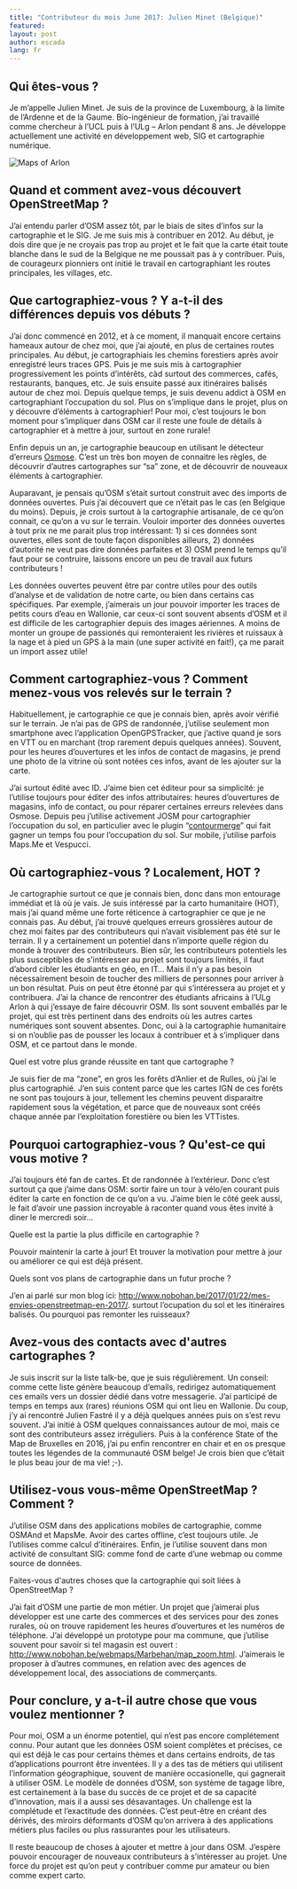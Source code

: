 ```yaml
---
title: "Contributeur du mois June 2017: Julien Minet (Belgique)"
featured: 
layout: post
author: escada
lang: fr
---
```

## Qui êtes-vous ?

Je m’appelle Julien Minet. Je suis de la province de Luxembourg, à la limite de l’Ardenne et de la Gaume. Bio-ingénieur de formation, j’ai travaillé comme chercheur à l’UCL puis à l’ULg – Arlon pendant 8 ans. Je développe actuellement une activité en développement web, SIG et cartographie numérique.

![Maps of Arlon](https://photos.smugmug.com/OSM/Screenshots/Mapper-in-the-Spotlight/Julien-Minet/i-28mFrq5/0/adcba395/O/wallpapermapsmaker_arlon.png)

## Quand et comment avez-vous découvert OpenStreetMap ?

J’ai entendu parler d’OSM assez tôt, par le biais de sites d’infos sur la cartographie et le SIG. Je me suis mis à contribuer en 2012. Au début, je dois dire que je ne croyais pas trop au projet et le fait que la carte était toute blanche dans le sud de la Belgique ne me poussait pas à y contribuer. Puis, de courageurx pionniers ont initié le travail en cartographiant les routes principales, les villages, etc.


## Que cartographiez-vous ? Y a-t-il des différences depuis vos débuts ?

J’ai donc commencé en 2012, et à ce moment, il manquait encore certains hameaux autour de chez moi, que j’ai ajouté, en plus de certaines routes principales. Au début, je cartographiais les chemins forestiers après avoir enregistré leurs traces GPS. Puis je me suis mis à cartographier progressivement les points d’intérêts, càd surtout des commerces, cafés, restaurants, banques, etc. Je suis ensuite passé aux itinéraires balisés autour de chez moi. Depuis quelque temps, je suis devenu addict à OSM en cartographiant l’occupation du sol. Plus on s’implique dans le projet, plus on y découvre d’éléments à cartographier! Pour moi, c’est toujours le bon moment pour s’impliquer dans OSM car il reste une foule de détails à cartographier et à mettre à jour, surtout en zone rurale!

Enfin depuis un an, je cartographie beaucoup en utilisant le détecteur d’erreurs [Osmose](osmose.opentreetmap.fr). C’est un très bon moyen de connaitre les règles, de découvrir d’autres cartographes sur “sa” zone, et de découvrir de nouveaux éléments à cartographier.

Auparavant, je pensais qu’OSM s’était surtout construit avec des imports de données ouvertes. Puis j’ai découvert que ce n’était pas le cas (en Belgique du moins). Depuis, je crois surtout à la cartographie artisanale, de ce qu’on connait, ce qu’on a vu sur le terrain. Vouloir importer des données ouvertes à tout prix ne me parait plus trop intéressant: 1) si ces données sont ouvertes, elles sont de toute façon disponibles ailleurs, 2) données d’autorité ne veut pas dire données parfaites et 3) OSM prend le temps qu’il faut pour se contruire, laissons encore un peu de travail aux futurs contributeurs !

Les données ouvertes peuvent être par contre utiles pour des outils d’analyse et de validation de notre carte, ou bien dans certains cas spécifiques. Par exemple, j’aimerais un jour pouvoir importer les traces de petits cours d’eau en Wallonie, car ceux-ci sont souvent absents d’OSM et il est difficile de les cartographier depuis des images aériennes. A moins de monter un groupe de passionés qui remonteraient les rivières et ruissaux à la nage et à pied un GPS à la main (une super activité en fait!), ça me parait un import assez utile!

## Comment cartographiez-vous ? Comment menez-vous vos relevés sur le terrain ?

Habituellement, je cartographie ce que je connais bien, après avoir vérifié sur le terrain. Je n’ai pas de GPS de randonnée, j’utilise seulement mon smartphone avec l’application OpenGPSTracker, que j’active quand je sors en VTT ou en marchant (trop rarement depuis quelques années). Souvent, pour les heures d’ouvertures et les infos de contact de magasins, je prend une photo de la vitrine où sont notées ces infos, avant de les ajouter sur la carte.

J’ai surtout édité avec ID. J’aime bien cet éditeur pour sa simplicité: je l’utilise toujours pour éditer des infos attributaires: heures d’ouvertures de magasins, info de contact, ou pour réparer certaines erreurs relevées dans Osmose. Depuis peu j’utilise activement JOSM pour cartographier l’occupation du sol, en particulier avec le plugin “[contourmerge](https://wiki.openstreetmap.org/wiki/JOSM/Plugins/ContourMerge)” qui fait gagner un temps fou pour l’occupation du sol. Sur mobile, j’utilise parfois Maps.Me et Vespucci.


## Où cartographiez-vous ? Localement, HOT ?

Je cartographie surtout ce que je connais bien, donc dans mon entourage immédiat et là où je vais. Je suis intéressé par la carto humanitaire (HOT), mais j’ai quand même une forte réticence à cartographier ce que je ne connais pas. Au début, j’ai trouvé quelques erreurs grossières autour de chez moi faites par des contributeurs qui n’avait visiblement pas été sur le terrain. Il y a certainement un potentiel dans n’importe quelle région du monde à trouver des contributeurs. Bien sûr, les contributeurs potentiels les plus susceptibles de s’intéresser au projet sont toujours limités, il faut d’abord cibler les étudiants en géo, en IT… Mais il n’y a pas besoin nécessairement besoin de toucher des milliers de personnes pour arriver à un bon résultat. Puis on peut être étonné par qui s’intéressera au projet et y contribuera. J’ai la chance de rencontrer des étudiants africains à l’ULg Arlon à qui j’essaye de faire découvrir OSM. Ils sont souvent emballés par le projet, qui est très pertinent dans des endroits où les autres cartes numériques sont souvent absentes. Donc, oui à la cartographie humanitaire si on n’oublie pas de pousser les locaux à contribuer et à s’impliquer dans OSM, et ce partout dans le monde.

Quel est votre plus grande réussite en tant que cartographe ?

Je suis fier de ma “zone”, en gros les forêts d’Anlier et de Rulles, où j’ai le plus cartographié. J’en suis content parce que les cartes IGN de ces forêts ne sont pas toujours à jour, tellement les chemins peuvent disparaitre rapidement sous la végétation, et parce que de nouveaux sont créés chaque année par l’exploitation forestière ou bien les VTTistes.


## Pourquoi cartographiez-vous ? Qu'est-ce qui vous motive ?


J’ai toujours été fan de cartes. Et de randonnée à l’extérieur. Donc c’est surtout ça que j’aime dans OSM: sortir faire un tour à vélo/en courant puis éditer la carte en fonction de ce qu’on a vu. J’aime bien le côté geek aussi, le fait d’avoir une passion incroyable à raconter quand vous êtes invité à diner le mercredi soir…

Quelle est la partie la plus difficile en cartographie ?

Pouvoir maintenir la carte à jour! Et trouver la motivation pour mettre à jour ou améliorer ce qui est déjà présent.

Quels sont vos plans de cartographie dans un futur proche ?

J’en ai parlé sur mon blog ici: http://www.nobohan.be/2017/01/22/mes-envies-openstreetmap-en-2017/. surtout l’ocupation du sol et les itinéraires balisés. Ou pourquoi pas remonter les ruisseaux?


## Avez-vous des contacts avec d'autres cartographes ?

Je suis inscrit sur la liste talk-be, que je suis régulièrement. Un conseil: comme cette liste génère beaucoup d’emails, redirigez automatiquement ces emails vers un dossier dédié dans votre messagerie. J’ai participé de temps en temps aux (rares) réunions OSM qui ont lieu en Wallonie. Du coup, j’y ai rencontré Julien Fastré il y a déjà quelques années puis on s’est revu souvent. J’ai initié à OSM quelques connaissances autour de moi, mais ce sont des contributeurs assez irréguliers. Puis à la conférence State of the Map de Bruxelles en 2016, j’ai pu enfin rencontrer en chair et en os presque toutes les légendes de la communauté OSM belge! Je crois bien que c’était le plus beau jour de ma vie! ;-).


## Utilisez-vous vous-même OpenStreetMap ? Comment ?

J’utilise OSM dans des applications mobiles de cartographie, comme OSMAnd et MapsMe. Avoir des cartes offline, c’est toujours utile. Je l’utilises comme calcul d’itinéraires. Enfin, je l’utilise souvent dans mon activité de consultant SIG: comme fond de carte d’une webmap ou comme source de données.

Faites-vous d'autres choses que la cartographie qui soit liées à OpenStreetMap ?

J’ai fait d’OSM une partie de mon métier. Un projet que j’aimerai plus développer est une carte des commerces et des services pour des zones rurales, où on trouve rapidement les heures d’ouvertures et les numéros de téléphone. J’ai développé un prototype pour ma commune, que j’utilise souvent pour savoir si tel magasin est ouvert : http://www.nobohan.be/webmaps/Marbehan/map_zoom.html. J’aimerais le proposer à d’autres communes, en relation avec des agences de développement local, des associations de commerçants.


## Pour conclure, y a-t-il autre chose que vous voulez mentionner ?

Pour moi, OSM a un énorme potentiel, qui n’est pas encore complétement connu. Pour autant que les données OSM soient complètes et précises, ce qui est déjà le cas pour certains thèmes et dans certains endroits, de tas d’applications pourront être inventées. Il y a des tas de métiers qui utilisent l’information géographique, souvent de manière occasionelle, qui gagnerait à utiliser OSM. Le modèle de données d’OSM, son système de tagage libre, est certainement à la base du succès de ce projet et de sa capacité d’innovation, mais il a aussi ses désavantages. Un challenge est la complétude et l’exactitude des données. C’est peut-être en créant des dérivés, des miroirs déformants d’OSM qu’on arrivera à des applications métiers plus faciles ou plus rassurantes pour les utilisateurs.

Il reste beaucoup de choses à ajouter et mettre à jour dans OSM. J’espère pouvoir encourager de nouveaux contributeurs à s’intéresser au projet. Une force du projet est qu’on peut y contribuer comme pur amateur ou bien comme expert carto.
